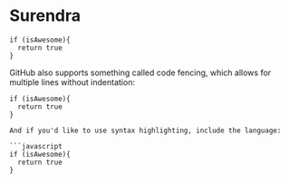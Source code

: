 # Surendra
    if (isAwesome){
      return true
    }

GitHub also supports something called code fencing, which allows for multiple lines without indentation:

```
if (isAwesome){
  return true
}

And if you'd like to use syntax highlighting, include the language:

```javascript
if (isAwesome){
  return true
}
